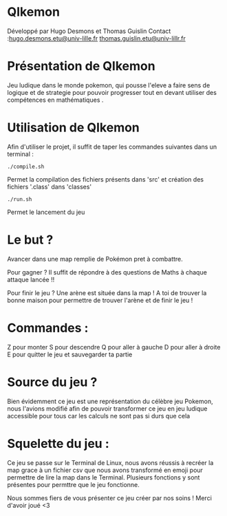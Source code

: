 QIkemon
===========

Développé par Hugo Desmons et Thomas Guislin
Contact :hugo.desmons.etu@univ-lille.fr
         thomas.guislin.etu@univ-lillr.fr

# Présentation de QIkemon

Jeu ludique dans le monde pokemon, qui pousse l'eleve a faire sens de logique et de strategie pour pouvoir progresser tout en devant utiliser des compétences en mathématiques .



# Utilisation de QIkemon

Afin d'utiliser le projet, il suffit de taper les commandes suivantes dans un terminal :

```
./compile.sh
```
Permet la compilation des fichiers présents dans 'src' et création des fichiers '.class' dans 'classes'

```
./run.sh
```
Permet le lancement du jeu

# Le but ?

Avancer dans une map remplie de Pokémon pret à combattre. 

Pour gagner ? Il suffit de répondre à des questions de Maths à chaque attaque lancée !!

Pour finir le jeu ? Une arène est située dans la map ! A toi de trouver la bonne maison pour permettre de trouver l'arène et de finir le jeu !

# Commandes :

Z pour monter
S pour descendre 
Q pour aller à gauche
D pour aller à droite
E pour quitter le jeu et sauvegarder ta partie

# Source du jeu ?

Bien évidemment ce jeu est une représentation du célèbre jeu Pokemon, nous l'avions modifié afin de pouvoir transformer ce jeu en jeu ludique accessible pour tous car les calculs ne sont pas si durs que cela

# Squelette du jeu :

Ce jeu se passe sur le Terminal de Linux, nous avons réussis à recréer la map grace à un fichier csv que nous avons transformé en emoji pour permettre de lire la map dans le Terminal. Plusieurs fonctions y sont présentes pour permttre que le jeu fonctionne.

Nous sommes fiers de vous présenter ce jeu créer par nos soins ! 
Merci d'avoir joué <3